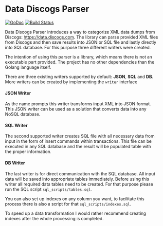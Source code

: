 # Data Discogs Parser

[![GoDoc](https://godoc.org/github.com/lukasaron/data-discogs?status.svg)](https://godoc.org/github.com/lukasaron/data-discogs)
[![Build Status](https://travis-ci.com/lukasaron/data-discogs.svg?branch=master)](https://travis-ci.com/lukasaron/data-discogs)

Data Discogs Parser introduces a way to categorize XML data dumps from Discogs: https://data.discogs.com. 
The library can parse provided XML files from Discogs and then save results into JSON or SQL file and lastly 
directly into SQL database. For this purpose three different writers were created.

The intention of using this parser is a library, which means there is not an executable part provided. The project has no other dependencies than the Golang language itself. 

There are three existing writers supported by default: **JSON**, **SQL** and **DB**. 
More writers can be created by implementing the `writer` interface

#### JSON Writer
As the name prompts this writer transforms input XML into JSON format. This JSON writer can be used as a solution that converts data into any NoSQL database.

#### SQL Writer
The second supported writer creates SQL file with all necessary data from input in the form of insert commands within transactions. This file can be executed in any SQL database and the result will be populated table with the proper information.

#### DB Writer
The last writer is for direct communication with the SQL database. All input data will be saved into appropriate tables immediately.
Before using this writer all required data tables need to be created. For that purpose please run the SQL script `sql_scripts/tables.sql`. 

You can also set up indexes on any column you want, to facilitate this process there is also a script for that `sql_scripts/indexes.sql`. 

To speed up a data transformation I would rather recommend creating indexes after the whole processing is completed.